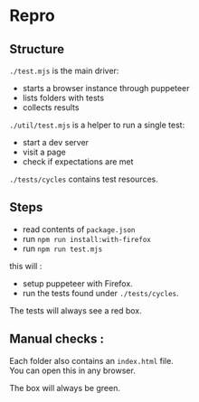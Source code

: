 # Repro

## Structure

`./test.mjs` is the main driver:
- starts a browser instance through puppeteer
- lists folders with tests
- collects results

`./util/test.mjs` is a helper to run a single test:
- start a dev server
- visit a page
- check if expectations are met

`./tests/cycles` contains test resources.

## Steps

- read contents of `package.json`
- run `npm run install:with-firefox`
- run `npm run test.mjs`

this will :
- setup puppeteer with Firefox.
- run the tests found under `./tests/cycles`.

The tests will always see a red box.

## Manual checks :

Each folder also contains an `index.html` file.  
You can open this in any browser.

The box will always be green.
